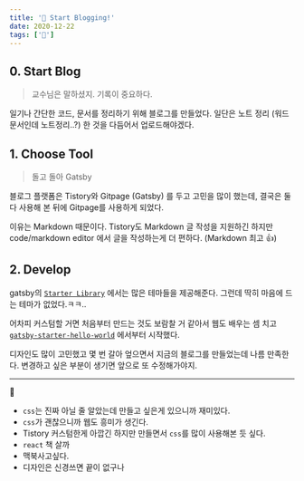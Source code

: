 ```yaml
---
title: '🐣 Start Blogging!'
date: 2020-12-22
tags: ['📌']
---
```


## 0. Start Blog

> 교수님은 말하셨지. 기록이 중요하다.

일기나 간단한 코드, 문서를 정리하기 위해 블로그를 만들었다.
일단은 노트 정리 (워드문서인데 노트정리..?) 한 것을 다듬어서 업로드해야겠다.


## 1. Choose Tool

> 돌고 돌아 Gatsby


블로그 플랫폼은 Tistory와 Gitpage (Gatsby) 를 두고 고민을 많이 했는데, 결국은 둘 다 사용해 본 뒤에 Gitpage를 사용하게 되었다. 

이유는 Markdown 때문이다. Tistory도 Markdown 글 작성을 지원하긴 하지만 code/markdown editor 에서 글을 작성하는게 더 편하다. (Markdown 최고 :thumbsup:)


## 2. Develop

gatsby의 [`Starter Library`](https://www.gatsbyjs.com/starters/?) 에서는 많은 테마들을 제공해준다. 그런데 딱히 마음에 드는 테마가 없었다.ㅋㅋ..

어차피 커스텀할 거면 처음부터 만드는 것도 보람찰 거 같아서 웹도 배우는 셈 치고 [`gatsby-starter-hello-world`](https://www.gatsbyjs.com/starters/gatsbyjs/gatsby-starter-hello-world/) 에서부터 시작했다. 

디자인도 많이 고민했고 몇 번 갈아 엎으면서 지금의 블로그를 만들었는데 나름 만족한다. 
변경하고 싶은 부분이 생기면 앞으로 또 수정해가야지.

-----

:speech_balloon:

- `css`는 진짜 아닐 줄 알았는데 만들고 싶은게 있으니까 재미있다.
- `css`가 괜찮으니까 웹도 흥미가 생긴다.
- Tistory 커스텀한게 아깝긴 하지만 만들면서 `css`를 많이 사용해본 듯 싶다.
- `react` 책 살까
- 맥북사고싶다. 
- 디자인은 신경쓰면 끝이 없구나